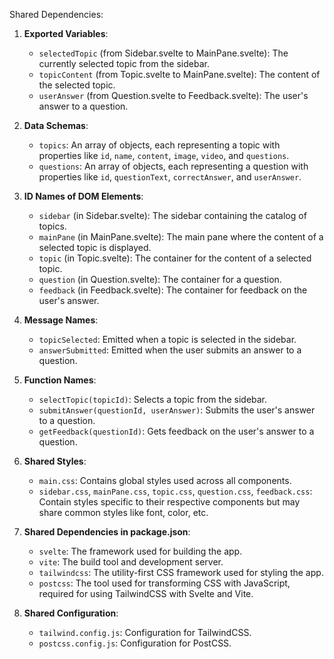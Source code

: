 Shared Dependencies:

1. **Exported Variables**: 
   - `selectedTopic` (from Sidebar.svelte to MainPane.svelte): The currently selected topic from the sidebar.
   - `topicContent` (from Topic.svelte to MainPane.svelte): The content of the selected topic.
   - `userAnswer` (from Question.svelte to Feedback.svelte): The user's answer to a question.

2. **Data Schemas**: 
   - `topics`: An array of objects, each representing a topic with properties like `id`, `name`, `content`, `image`, `video`, and `questions`.
   - `questions`: An array of objects, each representing a question with properties like `id`, `questionText`, `correctAnswer`, and `userAnswer`.

3. **ID Names of DOM Elements**: 
   - `sidebar` (in Sidebar.svelte): The sidebar containing the catalog of topics.
   - `mainPane` (in MainPane.svelte): The main pane where the content of a selected topic is displayed.
   - `topic` (in Topic.svelte): The container for the content of a selected topic.
   - `question` (in Question.svelte): The container for a question.
   - `feedback` (in Feedback.svelte): The container for feedback on the user's answer.

4. **Message Names**: 
   - `topicSelected`: Emitted when a topic is selected in the sidebar.
   - `answerSubmitted`: Emitted when the user submits an answer to a question.

5. **Function Names**: 
   - `selectTopic(topicId)`: Selects a topic from the sidebar.
   - `submitAnswer(questionId, userAnswer)`: Submits the user's answer to a question.
   - `getFeedback(questionId)`: Gets feedback on the user's answer to a question.

6. **Shared Styles**: 
   - `main.css`: Contains global styles used across all components.
   - `sidebar.css`, `mainPane.css`, `topic.css`, `question.css`, `feedback.css`: Contain styles specific to their respective components but may share common styles like font, color, etc.

7. **Shared Dependencies in package.json**: 
   - `svelte`: The framework used for building the app.
   - `vite`: The build tool and development server.
   - `tailwindcss`: The utility-first CSS framework used for styling the app.
   - `postcss`: The tool used for transforming CSS with JavaScript, required for using TailwindCSS with Svelte and Vite.

8. **Shared Configuration**: 
   - `tailwind.config.js`: Configuration for TailwindCSS.
   - `postcss.config.js`: Configuration for PostCSS.